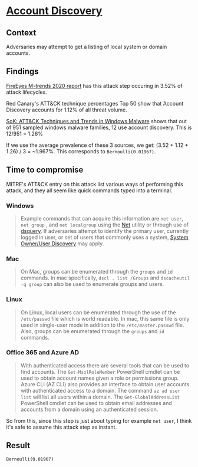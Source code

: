 # [Account Discovery](https://attack.mitre.org/techniques/T1087/)

## Context
Adversaries may attempt to get a listing of local system or domain accounts. 

## Findings
[FireEyes M-trends 2020 report](https://www.fireeye.com/current-threats/annual-threat-report/mtrends.html) has this attack step occuring in 3.52% of attack lifecycles. 

Red Canary's ATT&CK technique percentages Top 50 show that Account Discovery accounts for 1.12% of all threat volume. 

[SoK: ATT&CK Techniques and Trends in Windows Malware](https://krisk.io/post/sok-attack-securecomm19.pdf) shows that out of 951 sampled windows malware families, 12 use account discovery. This is 12/951 = 1.26%

If we use the average prevalence of these 3 sources, we get: (3.52 + 1.12 + 1.26) / 3 = ~1.967%. This corresponds to ```Bernoulli(0.01967)```. 

## Time to compromise
MITRE's ATT&CK entry on this attack list various ways of performing this attack, and they all seem like quick commands typed into a terminal. 

### Windows

>Example commands that can acquire this information are `net user`, `net group` , and `net localgroup` using the [Net](https://attack.mitre.org/software/S0039/) utility or through use of [dsquery](https://attack.mitre.org/software/S0105/). If adversaries attempt to identify the primary user, currently logged in user, or set of users that commonly uses a system, [System Owner/User Discovery](https://attack.mitre.org/techniques/T1033/) may apply.

### Mac

>On Mac, groups can be enumerated through the `groups` and `id` commands. In mac specifically, `dscl . list /Groups` and `dscacheutil -q group` can also be used to enumerate groups and users.

### Linux

>On Linux, local users can be enumerated through the use of the `/etc/passwd` file which is world readable. In mac, this same file is only used in single-user mode in addition to the `/etc/master.passwd` file. Also, groups can be enumerated through the `groups` and `id` commands.

### Office 365 and Azure AD

>With authenticated access there are several tools that can be used to find accounts. The `Get-MsolRoleMember` PowerShell cmdlet can be used to obtain account names given a role or permissions group. Azure CLI (AZ CLI) also provides an interface to obtain user accounts with authenticated access to a domain. The command `az ad user list` will list all users within a domain. The `Get-GlobalAddressList` PowerShell cmdlet can be used to obtain email addresses and accounts from a domain using an authenticated session.

So from this, since this step is just about typing for example `net user`, I think it's safe to assume this attack step as instant. 

## Result
```Bernoulli(0.01967)```